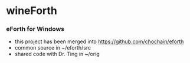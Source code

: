 # wineForth
### eForth for Windows
* this project has been merged into https://github.com/chochain/eforth
* common source in ~/eforth/src
* shared code with Dr. Ting in ~/orig
